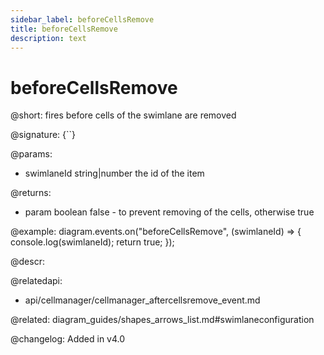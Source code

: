 ```yaml
---
sidebar_label: beforeCellsRemove
title: beforeCellsRemove 
description: text
---
```


# beforeCellsRemove

@short: fires before cells of the swimlane are removed

@signature: {``}

@params:
- swimlaneId    string|number	the id of the item

@returns:
- param     boolean     false - to prevent removing of the cells, otherwise true

@example:
diagram.events.on("beforeCellsRemove", (swimlaneId) => {
    console.log(swimlaneId);
    return true;
});

@descr:

@relatedapi:
- api/cellmanager/cellmanager_aftercellsremove_event.md

@related: diagram_guides/shapes_arrows_list.md#swimlaneconfiguration

@changelog:
Added in v4.0
